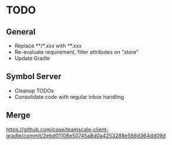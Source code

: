 # TODO

## General

* Replace **/*.xxx with **.xxx
* Re-evaluate requirement, filter attributes on "store"
* Update Gradle

## Symbol Server

* Cleanup TODOs
* Consolidate code with regular inbox handling

## Merge

https://github.com/cqse/teamscale-client-gradle/commit/2ebd01108e50745a8d0a4253288e566d364dd09d

